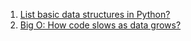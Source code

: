 1. [List basic data structures in Python?](https://github.com/rajdyp/rajdyp.github.io/blob/master/flashcards/python/answers/basic_datastructures.md)
1. [Big O: How code slows as data grows?](https://www.youtube.com/watch?v=duvZ-2UK0fc)
